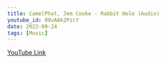 ```yaml
---
title: CamelPhat, Jem Cooke - Rabbit Hole (Audio)
youtube_id: 09vAAk2PzcY
date: 2022-09-24
tags: [Music]
---
```

[YouTube Link](https://www.youtube.com/watch?v=09vAAk2PzcY)